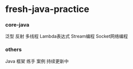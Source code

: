 # fresh-java-practice
### core-java

泛型  反射  多线程  Lambda表达式 Stream编程 Socket网络编程

### others

Java 框架 练手 案例 持续更新中

